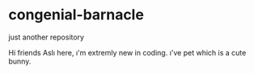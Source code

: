 # congenial-barnacle
just another repository

Hi friends
Aslı here, ı'm extremly new in coding.
ı've pet which is a cute bunny.

